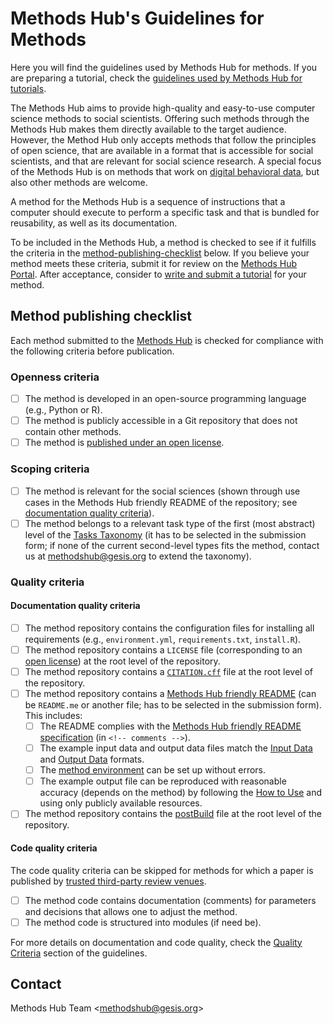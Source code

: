# Methods Hub's Guidelines for Methods

Here you will find the guidelines used by Methods Hub for methods. If you are preparing a tutorial, check the [guidelines used by Methods Hub for tutorials](https://github.com/GESIS-Methods-Hub/guidelines-for-tutorials).

The Methods Hub aims to provide high-quality and easy-to-use computer science methods to social scientists. Offering such methods through the Methods Hub makes them directly available to the target audience. However, the Method Hub only accepts methods that follow the principles of open science, that are available in a format that is accessible for social scientists, and that are relevant for social science research. A special focus of the Methods Hub is on methods that work on [digital behavioral data](https://www.gesis.org/en/institute/about-us/digital-behavioral-data), but also other methods are welcome.

A method for the Methods Hub is a sequence of instructions that a computer should execute to perform a specific task and that is bundled for reusability, as well as its documentation.

To be included in the Methods Hub, a method is checked to see if it fulfills the criteria in the [method-publishing-checklist](#method-publishing-checklist) below. If you believe your method meets these criteria, submit it for review on the [Methods Hub Portal](https://methodshub.gesis.org). After acceptance, consider to [write and submit a tutorial](https://github.com/GESIS-Methods-Hub/guidelines-for-tutorials) for your method.

## Method publishing checklist

Each method submitted to the [Methods Hub](https://methodshub.gesis.org/) is checked for compliance with the following criteria before publication.

### Openness criteria

- [ ] The method is developed in an open-source programming language (e.g., Python or R).
- [ ] The method is publicly accessible in a Git repository that does not contain other methods.
- [ ] The method is [published under an open license](https://opensource.guide/legal/#which-open-source-license-is-appropriate-for-my-project).

### Scoping criteria

- [ ] The method is relevant for the social sciences (shown through use cases in the Methods Hub friendly README of the repository; see [documentation quality criteria](#documentation-quality-criteria)).
- [ ] The method belongs to a relevant task type of the first (most abstract) level of the [Tasks Taxonomy](https://methodshub.gesis.org/about/how-to-submit/taxonomy) (it has to be selected in the submission form; if none of the current second-level types fits the method, contact us at [methodshub@gesis.org][methodshub-email] to extend the taxonomy).

### Quality criteria

#### Documentation quality criteria

- [ ] The method repository contains the configuration files for installing all requirements (e.g., `environment.yml`, `requirements.txt`, `install.R`).
- [ ] The method repository contains a `LICENSE` file (corresponding to an [open license](https://docs.github.com/en/communities/setting-up-your-project-for-healthy-contributions/adding-a-license-to-a-repository)) at the root level of the repository.
- [ ] The method repository contains a [`CITATION.cff`](https://citation-file-format.github.io/) file at the root level of the repository.
- [ ] The method repository contains a [Methods Hub friendly README](https://github.com/GESIS-Methods-Hub/guidelines-for-methods/blob/main/README-template.md?plain=1) (can be  `README.me` or another file; has to be selected in the submission form). This includes:
  - [ ] The README complies with the [Methods Hub friendly README specification](https://github.com/GESIS-Methods-Hub/guidelines-for-methods/blob/main/README-template.md?plain=1) (in `<!-- comments -->`).
  - [ ] The example input data and output data files match the [Input Data](README-template.md#input-data) and [Output Data](README-template.md#output-data) formats.
  - [ ] The [method environment](README-template.md#environment-setup) can be set up without errors.
  - [ ] The example output file can be reproduced with reasonable accuracy (depends on the method) by following the [How to Use](README-template.md#how-to-use) and using only publicly available resources.
- [ ] The method repository contains the [postBuild](https://methodshub.gesis.org/snippet/postBuild) file at the root level of the repository.

#### Code quality criteria

The code quality criteria can be skipped for methods for which a paper is published by [trusted third-party review venues](guidelines.md#trusted-third-party-review-venues).

- [ ] The method code contains documentation (comments) for parameters and decisions that allows one to adjust the method.
- [ ] The method code is structured into modules (if need be).

For more details on documentation and code quality, check the [Quality Criteria](guidelines.md#quality-criteria) section of the guidelines.

## Contact

Methods Hub Team &lt;[methodshub@gesis.org][methodshub-email]&gt;

[methodshub-email]: mailto:methodshub@gesis.org
